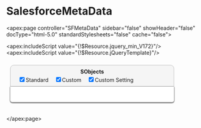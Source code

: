 SalesforceMetaData
==================


<apex:page controller="SFMetaData" sidebar="false" showHeader="false" docType="html-5.0" standardStylesheets="false" cache="false">
<head>
<style>
    ul {white-space: nowrap;}
    .twt-border {
        -webkit-box-shadow: 0 1px 3px rgba(0,0,0.15)!important;
        -moz-box-shadow: 0 1px 3px rgba(0,0,0.15)!important;
        box-shadow: 0 1px 3px rgba(0,0,0.15)!important;
        border: #ddd 1px solid!important;
        border-top-color: #eee!important;
        border-bottom-color: #bbb!important;
        background-color: #fff!important;
        padding:20px;
        border-bottom-right-radius: 6px;
        border-bottom-left-radius: 6px;
        width:390px;
        align:center;
    }
    ul{list-style: none; padding:5px;}
    ul li {padding-bottom:5px;}
    .SObject_Custom_true_CusSetting_false { color: #01A; }
    .SObject_Custom_true_CusSetting_true { color: #0C0; }
   .inlineDisplay{display:inline-block;  vertical-align: top;}
   //    .SObject_Custom_false_CusSetting_false { color: #0AF; }
</style>

<apex:includeScript value="{!$Resource.jquery_min_V172}"/>
<apex:includeScript value="{!$Resource.jQueryTemplate}"/>
</head>
<body onmousemove="$(function(){ $('.s').height($(window).height()-150);});" style="overflow:auto;">
<div>
<ul id="Container">
<li class="inlineDisplay">
    <ul>
        <li  style="background:whitesmoke; border-top-left-radius: 10px; border-top-right-radius: 10px; padding: 8px; padding-left: 20px; padding-right:20px; border:1px solid #bbb; width:390px; align:center;">
            <div style="text-align:center; padding-bottom:3px;"><b>SObjects</b></div>
            <div>
                <input type="checkbox" name="Standard" value="Standard" checked="checked" onchange="$('.SObject_Custom_false_CusSetting_false').toggle();" />Standard &nbsp;&nbsp;
                <input type="checkbox" name="Custom" value="Custom" checked="checked" onchange="$('.SObject_Custom_true_CusSetting_false').toggle();" />Custom &nbsp;&nbsp;
                <input type="checkbox" name="CustomSetting" value="CustomSetting" checked="checked" onchange="$('.SObject_Custom_true_CusSetting_true').toggle();" />Custom Setting
            </div>
        </li>
        <li>
            <div  class="twt-border">
                <div id="sObjectList"  class="s" style="overflow:auto;"/>
            </div>
        </li>
    </ul>
</li>
</ul>
</div>
</body>


<script>
    $(".s").height($(window).height()-200);
    
    $("body").height($(window).height());
    window.sessionStorage.removeItem('alreadyFetchedObj');
        
        var params = {};
        var queryString = location.hash.substring(1);
        var re = /([^&=]+)=([^&]*)/g;
        var m;
        while( m = re.exec(queryString) ) {
          params[decodeURIComponent(m[1])] = decodeURIComponent(m[2]);
        }
        var c = JSON.stringify(params).toString();
        if(c!= null ) {
            SFMetaData.callRequest(c,'/services/data/v24.0/sobjects/',function(result){ $temp_res = JSON.parse(result);
                                                        console.debug($temp_res);
                                                        $("#sfObjectsList").tmpl($temp_res).appendTo("#sObjectList");
                                                        $temp_res = '';
                                                     },{escape:false});
        }
</script>  
<script id="sfObjectsList" type="text/x-jquery-tmpl"> 
    <ul id="SObjects" style="list-style-type:circle;">
            {{each sobjects}}
                <li class="SObject_Custom_${custom}_CusSetting_${customSetting}" title="label : ${label}" onclick="fetchFieldDetais('${name}','${urls.describe}');">${name}</li>
            {{/each}}
    </ul>
</script>
<script>
    var $alredayFetchObj=$temp1=$temp_res=$localStorageString='';
    
    function fetchFieldDetais(name,describe){
        if(window.sessionStorage.getItem('alreadyFetchedObj') == null){window.sessionStorage.setItem('alreadyFetchedObj', $localStorageString+',s'+name+'s,'); serverReq(name,describe);}
        else{
                $localStorageString = window.sessionStorage.getItem('alreadyFetchedObj');
                if($localStorageString.indexOf(',s'+name+'s,') >= 0){$("#ObjectFieldDetalsFor_"+name).insertAfter($("#Container li:first"));}
                else{window.sessionStorage.setItem('alreadyFetchedObj', $localStorageString+',s'+name+'s,'); serverReq(name,describe);}
        }
    }
    function serverReq(name,describe)
    {
        SFMetaData.callRequest(c,describe,function(result){ 
                                                        $temp_res = JSON.parse(result);
                                                        console.debug($temp_res);
                                                        $("#sfObjectFieldsDetails").tmpl($temp_res).insertAfter($("#Container li:first"));
                                                        $temp_res = '';
                                                        var h1 = $('#Container').children('li').length;
                                                        var h2 = $(window).width();
                                                        var t = ((36000*h1)/(h2));  at = t+'%';  $('body').width(at);
                                                    },{escape:false});  
    }
</script>   
<script id="sfObjectFieldsDetails" type="text/x-jquery-tmpl">

<li  class="inlineDisplay" id="ObjectFieldDetalsFor_${name}">
    <ul>
        <li  style="background:whitesmoke; border-top-left-radius: 10px; border-top-right-radius: 10px; padding: 8px; padding-left: 20px; padding-right:20px; border:1px solid #bbb; width:390px; align:center;">
            <div style="text-align:center; padding-bottom:3px;"><b>${name}</b></div>
            <ul style="padding: 0px;"><li class="inlineDisplay" style="padding:0px;">Fields : ${fields.length}</li><li class="inlineDisplay" onclick="scrollToChildRelation(this);" style="padding:0px; float:right;">ChildRelationships : ${childRelationships.length}</li></ul>
        </li>
        <li>
            <div  class="twt-border">
                <div id="sObjectFieldsDetails"  class="s" style="overflow:auto;">
                    
                    
                    <ul id="SObjectFields" style="list-style-type:square;">
                        {{each fields}}
                            <li class="SFields_Custom_${custom}" id="${name}" title="label : ${label}">                        <!--//$('#${name}').prop('checked', !$('#${name}')[0].checked);-->
                                <a href="javascript:void(0)"  onclick="expandTree(this);" class="plusArrow">&nbsp;&nbsp;&nbsp;</a>
                                <input type="checkbox" name="FieldSel" value="FieldSel" id="${name}" /><span {{if custom}}class="SObject_Custom_true_CusSetting_false"{{/if}}>${name}</span>
                                <div style="float:right; width:60px; font-size:small; text-align:left;">${type}</div >
                                <ul style="margin-left:20px; font-size:small; background:#FFE; display:none">
                                    {{if relationshipName}}<li>RelationshipName : ${relationshipName}</li>{{/if}}
                                    {{if autoNumber}}<li>AutoNumber</li>{{/if}}
                                    {{if unique}}<li>Unique</li>{{/if}}
                                    {{if externalId}}<li>ExternalId</li>{{/if}}
                                    {{if customField}}<li>CustomField</li>{{/if}}
                                    <li>
                                        <a href="javascript:void(0)"  onclick="expandTree(this);" class="plusArrow">&nbsp;&nbsp;&nbsp;</a>
                                        Access
                                        <ul style="margin-left:20px; font-size:small; background:lightyellow; display:none"  class="pickListAlt">
                                            {{if createable}}<li>Createable</li>{{/if}}
                                            {{if updateable}}<li>Updateable</li>{{/if}}
                                            {{if nillable}}<li>Nillable</li>{{/if}}
                                            {{if filterable}}<li>Filterable</li>{{/if}}
                                            {{if defaultedOnCreate}}<li>DefaultedOnCreate</li>{{/if}}
                                            {{if deprecatedAndHidden}}<li>DeprecatedAndHidden</li>{{/if}}
                                            {{if writeRequiresMasterRead}}<li>WriteRequiresMasterRead</li>{{/if}}
                                            {{if permissionable}}<li>Permissionable</li>{{/if}}
                                            {{if restrictedDelete}}<li>RestrictedDelete</li>{{/if}}
                                        </ul>
                                    </li>
                                    <li>
                                        <a href="javascript:void(0)"  onclick="expandTree(this);" class="plusArrow">&nbsp;&nbsp;&nbsp;</a>
                                        DataType - ${type}
                                        <ul style="margin-left:20px; font-size:small; background:lightyellow; display:none"  class="pickListAlt">
                                            {{if htmlFormatted}}<li>Field is HTML Formated (Rich Text AreaType).</li>{{/if}}
                                            {{if type=='currency'||type=='double'||type=='Percent'}}
                                                <li>Precision : ${precision}</li>
                                                <li>Scale : ${scale}</li>
                                            {{/if}}
                                            {{if type=='string'||type=='textarea'||type=='reference'||type=='phone'||type=='reference'||type=='id'||type=='picklist'||type=='url'||type=='email'}}
                                                <li>Length : ${length}</li>
                                                <li>ByteLength : ${byteLength}</li>
                                            {{/if}}
                                            <li>SoapType : ${soapType}</li>
                                        </ul>
                                    </li>
                                    {{if type=='picklist'}}
                                        <li>
                                            <a href="javascript:void(0)"  onclick="expandTree(this);" class="plusArrow">&nbsp;&nbsp;&nbsp;</a>
                                            picklistValues
                                            <ul style="margin-left:20px; font-size:small; background:lightyellow; display:none"  class="pickListAlt">
                                                {{each picklistValues}}
                                                    <li>
                                                        <a href="javascript:void(0)"  onclick="expandTree(this);" class="plusArrow">&nbsp;&nbsp;&nbsp;</a>${label}
                                                        <ul style="margin-left:20px; font-size:small; background:#ffe; display:none">
                                                            <li>Label : ${label}</li>
                                                            <li>Value : ${value}</li>
                                                            <li>isActive : ${active}</li>
                                                            <li>isDefault : ${defaultValue}</li>
                                                        </ul>
                                                    </li>
                                                {{/each}}
                                            </ul>
                                         </li>
                                    {{/if}}
                                    {{if type=='reference'}}
                                        <li>
                                            <div style="maxwidth:252px; overflow:auto;">
                                                <a href="javascript:void(0)"  onclick="expandTree(this);" class="plusArrow">&nbsp;&nbsp;&nbsp;</a>
                                                Reference To
                                                <ul style="margin-left:20px; font-size:small; display:none" >
                                                    {{each referenceTo}}
                                                        <li>
                                                            <a href="javascript:void(0)"  onclick="expandTree2(this,'${$value}');" class="plusArrow">&nbsp;&nbsp;&nbsp;</a>${$value}
                                                            <ul style="margin-left:20px; font-size:small; display:none" />
                                                        </li>
                                                    {{/each}}
                                                </ul>
                                            </div>
                                         </li>
                                    {{/if}}
                                </ul>
                            </li>
                        {{/each}}
                    </ul>
                    {{if childRelationships!=0}}
                    <ul id="ChildSObjectFieldsOneLevel">
                        <li>
                            <a href="javascript:void(0)"  onclick="expandTree(this);" class="plusArrow">&nbsp;&nbsp;&nbsp;</a>Child Relationships
                            <ul style="margin-left:10px; font-size:medium; background:whitesmoke; display:none">
                                {{each childRelationships}}
                                    {{if relationshipName}}
                                        <li>
                                            <a href="javascript:void(0)" onclick="expandTree2(this,'${childSObject}');" class="plusArrow">&nbsp;&nbsp;&nbsp;</a>${childSObject}
                                            <ul style="margin-left:10px; font-size:small; background:lightyellow; display:none"  class="pickListAlt">
                                                <li>&nbsp;&nbsp;RelationName : ${relationshipName}</li>
                                                <li>&nbsp;&nbsp;Related Field : ${field}</li>
                                                {{if cascadeDelete}}<li>&nbsp;&nbsp;Cascade Delete</li>{{/if}}
                                                {{if deprecatedAndHidden}}<li>&nbsp;&nbsp;Deprecated And Hidden</li>{{/if}}
                                                {{if restrictedDelete}}<li>&nbsp;&nbsp;Restricted Delete</li>{{/if}}
                                            </ul>
                                        </li>
                                    {{else}}
                                        <li><a href="javascript:void(0)" class="noArrow">&nbsp;&nbsp;&nbsp;</a>${childSObject}</li>
                                    {{/if}}
                                {{/each}}
                            </ul>
                        </li>
                    </ul>
                    {{/if}}
                
                </div>
            </div>
        </li>
    </ul>
</li>    
</script>   
<script>
    function scrollToChildRelation(tempObj)
    {
        $(tempObj).parent().parent().parent().find("#sObjectFieldsDetails").scrollTop(99999999);
    }
    function expandTree(tempObj) {
        $(tempObj).toggleClass('minusArrow'); 
        $(tempObj).parent().children('ul').toggle();
    }
    function Child_Sel_All(tempChildSelAllObj) {
        
        if($(tempChildSelAllObj).attr("checked"))
            $(tempChildSelAllObj).siblings("ul").find("input").each(function(){$(this).attr("checked","checked");});
        else
            $(tempChildSelAllObj).siblings("ul").find("input").each(function(){$(this).removeAttr("checked");});
    }
    function expandTree2(tempObj,childObj) {
        expandTree(tempObj);
        SFMetaData.callRequest(c,'/services/data/v24.0/sobjects/'+childObj+'/describe',function(result){ 
                                                        $temp_res = JSON.parse(result);
                                                        console.debug($temp_res);
                                                        console.debug(tempObj);
                                                        $("#sfChildObjectFieldsDetails").tmpl($temp_res).appendTo($(tempObj).siblings('ul'));
                                                        $('<a href="javascript:void(0)" onclick="expandTree(this);" class="plusArrow minusArrow">&nbsp;&nbsp;&nbsp;</a>').replaceAll(tempObj);
                                                        $temp_res = '';
                                                    },{escape:false});
    }
</script>

<script id="sfChildObjectFieldsDetails" type="text/x-jquery-tmpl">
    <li>
        <a href="javascript:void(0)"  onclick="expandTree(this);" class="plusArrow minusArrow">&nbsp;&nbsp;&nbsp;&nbsp;&nbsp;</a>
        <input type="checkbox" name="ChildFieldSelAll" value="ChildFieldSelAll" id="Child_Sel_All" onclick="Child_Sel_All(this);"/>&nbsp;&nbsp;Fields - ${fields.length}
        <ul style="margin-left:15px; font-size:medium; background:whitesmoke;" id="Child_childRelationships">
            {{each fields}}<li><input type="checkbox" name="ChildFieldSel" value="ChildFieldSel" id="Child_${name}" />${name}</li>{{/each}}
        </ul>
    </li>
</script>


<style>
    ::-webkit-scrollbar {
        width: 8px;
        height: 15px;
    }
    ::-webkit-scrollbar-button:start:decrement,::-webkit-scrollbar-button:end:increment {
        height: 1px;
        display: block;
        background-color: #EFF7FF;
    }
    ::-webkit-scrollbar-button:horizontal:start:decrement,::-webkit-scrollbar-button:horizontal:end:increment {
        height: 1px;
        display: block;
        background-color: #EFF7FF;
    }
    ::-webkit-scrollbar-track-piece {
        background-color: #EFF7FF;
    }
    ::-webkit-scrollbar-thumb:vertical,::-webkit-scrollbar-thumb:horizontal {
        background-color: white;
        border: 1px solid #639ACE;
        -webkit-border-radius: 6px;
    }
    a{text-decoration:none;}
    td{vertical-align:top;}
    .s li:hover{background:whitesmoke;}
    .plusArrow{
        background:url(/resource/1336044224000/S_MetaDataImages/plus_arrow.gif) no-repeat;
        background-position: 1px 3px;
        width: 165px;
        overflow: hidden;
    }
    .minusArrow{
        background:url(/resource/1336044224000/S_MetaDataImages/minus_Arrow.gif) no-repeat;
        background-position: 1px 3px;
        width: 165px;
        overflow: hidden;
    }
    .noArrow{
        background:url(/resource/1336044224000/S_MetaDataImages/gray_Dot.png) no-repeat;
        background-position: 1px 6px;
        width: 165px;
        overflow: hidden;
    }
    .closeButton{
        background: transparent url(http://www.poptrickia.net/files/theme/close-button.png) no-repeat;
        display:inline; width:40px;height:40px;z-index:100;right:448px;top:7px;
    }
    
//    .pickListAlt>li:nth-child(odd){background:lightyellow;}
</style>    
</apex:page>